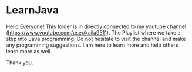 # LearnJava

Hello Everyone! This folder is in directly connected to my youtube channel (https://www.youtube.com/user/kaila9511). The Playlist where we take a step into Java programming.
Do not hesitate to visit the channel and make any programming suggestions. I am here to learn more and help others learn more as well. 

Thank you.
